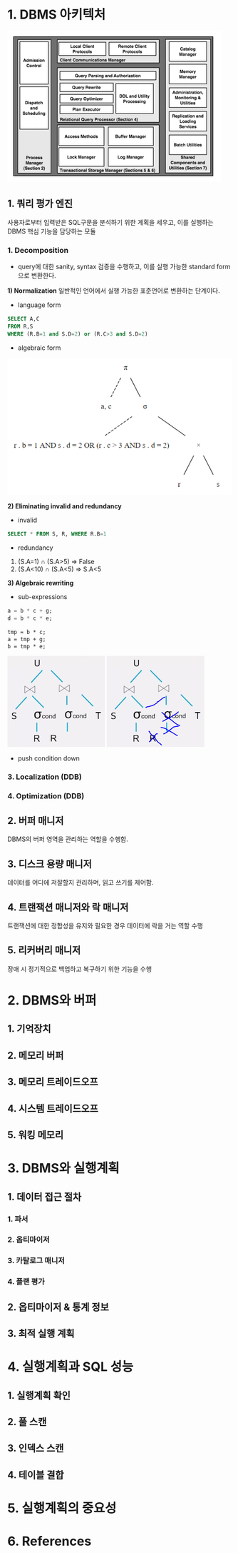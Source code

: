 # 1. DBMS 아키텍처

![Main components of a DBMS](/img/1_Main_components_of_a_DBMS.PNG)

## 1. 쿼리 평가 엔진 
사용자로부터 입력받은 SQL구문을 분석하기 위한 계획을 세우고, 이를 실행하는 DBMS 핵심 기능을 담당하는 모듈

### 1. Decomposition
- query에 대한 sanity, syntax 검증을 수행하고, 이를 실행 가능한 standard form으로 변환한다.

**1) Normalization**
일반적인 언어에서 실행 가능한 표준언어로 변환하는 단계이다.

  - language form
  ```sql
  SELECT A,C
  FROM R,S
  WHERE (R.B=1 and S.D=2) or (R.C>3 and S.D=2)
  ```

  - algebraic form
  
![Decomposition](/img/1_1.PNG)


**2) Eliminating invalid and redundancy**
  - invalid
  ```sql
  SELECT * FROM S, R, WHERE R.B=1
  ```

  - redundancy
  1) (S.A=1) ∩ (S.A>5) => False
  2) (S.A<10) ∩ (S.A<5) => S.A<5


**3) Algebraic rewriting**
  - sub-expressions
  ```sql
  a = b * c + g;
  d = b * c * e;
  ```
  ```
  tmp = b * c;
  a = tmp + g;
  b = tmp * e;
  ```
  
![Decomposition](/img/1_decomposition_1.PNG)
![Decomposition](/img/1_decomposition_2.PNG)

  - push condition down
  

### 3. Localization (DDB)

### 4. Optimization (DDB)

## 2. 버퍼 매니저
DBMS의 버퍼 영역을 관리하는 역할을 수행함.

## 3. 디스크 용량 매니저
데이터를 어디에 저잘할지 관리하며, 읽고 쓰기를 제어함.

## 4. 트랜잭션 매니저와 락 매니저
트랜잭션에 대한 정합성을 유지와 필요한 경우 데이터에 락을 거는 역할 수행

## 5. 리커버리 매니저
장애 시 정기적으로 백업하고 복구하기 위한 기능을 수행


    
# 2. DBMS와 버퍼
## 1. 기억장치
## 2. 메모리 버퍼
## 3. 메모리 트레이드오프
## 4. 시스템 트레이드오프
## 5. 워킹 메모리
    
# 3. DBMS와 실행계획
## 1. 데이터 접근 절차
### 1. 파서
### 2. 옵티마이저
### 3. 카탈로그 매니저
###  4. 플랜 평가
        
## 2. 옵티마이저 & 통계 정보
## 3. 최적 실행 계획
    
# 4. 실행계획과 SQL 성능
## 1. 실행계획 확인
## 2. 풀 스캔
## 3. 인덱스 스캔
## 4. 테이블 결합
  
# 5. 실행계획의 중요성


# 6. References
  
